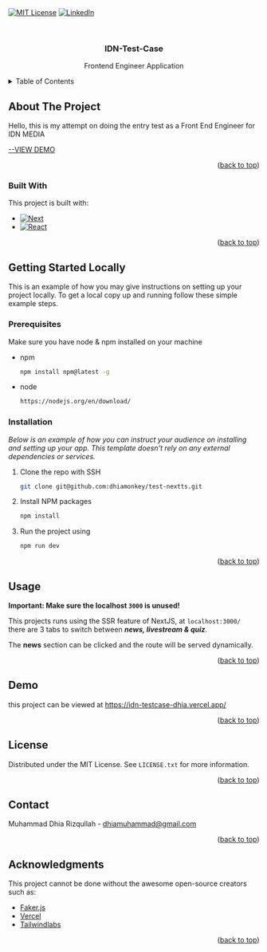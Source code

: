 \
<a name="readme-top"></a>
\
[![MIT License][license-shield]][license-url]
[![LinkedIn][linkedin-shield]][linkedin-url]

<!-- PROJECT LOGO -->
<br />
<div align="center">

  <h3 align="center">IDN-Test-Case</h3>

  <p align="center">
    Frontend Engineer Application
    <br />
  </p>
</div>

<!-- TABLE OF CONTENTS -->
<details>
  <summary>Table of Contents</summary>
  <ol>
    <li>
      <a href="#about-the-project">About The Project</a>
      <ul>
        <li><a href="#built-with">Built With</a></li>
      </ul>
    </li>
    <li>
      <a href="#getting-started">Getting Started</a>
      <ul>
        <li><a href="#prerequisites">Prerequisites</a></li>
        <li><a href="#installation">Installation</a></li>
      </ul>
    </li>
    <li><a href="#usage">Usage</a></li>
    <li><a href="#demo">Demo</a></li>
    <li><a href="#contributing">Contributing</a></li>
    <li><a href="#license">License</a></li>
    <li><a href="#contact">Contact</a></li>
    <li><a href="#acknowledgments">Acknowledgments</a></li>
  </ol>
</details>

<!-- ABOUT THE PROJECT -->

## About The Project

Hello, this is my attempt on doing the entry test as a Front End Engineer for IDN MEDIA

<p align="left"><a href="#readme-top">--VIEW DEMO</a></p>
<p align="right">(<a href="#readme-top">back to top</a>)</p>

### Built With

This project is built with:

- [![Next][next.js]][next-url]
- [![React][react.js]][react-url]

<p align="right">(<a href="#readme-top">back to top</a>)</p>

<!-- GETTING STARTED -->

## Getting Started Locally

This is an example of how you may give instructions on setting up your project locally.
To get a local copy up and running follow these simple example steps.

### Prerequisites

Make sure you have node & npm installed on your machine

- npm
  ```sh
  npm install npm@latest -g
  ```
- node
  ```sh
  https://nodejs.org/en/download/
  ```

### Installation

_Below is an example of how you can instruct your audience on installing and setting up your app. This template doesn't rely on any external dependencies or services._

1. Clone the repo with SSH
   ```sh
   git clone git@github.com:dhiamonkey/test-nextts.git
   ```
2. Install NPM packages
   ```sh
   npm install
   ```
3. Run the project using
   ```sh
   npm run dev
   ```

<p align="right">(<a href="#readme-top">back to top</a>)</p>

<!-- USAGE EXAMPLES -->

## Usage

**Important: Make sure the localhost `3000` is unused!**

This projects runs using the SSR feature of NextJS, at `localhost:3000/` there are 3 tabs to switch between **_news, livestream & quiz_**.

The **news** section can be clicked and the route will be served dynamically.

<p align="right">(<a href="#readme-top">back to top</a>)</p>

<!-- ROADMAP -->

## Demo

this project can be viewed at https://idn-testcase-dhia.vercel.app/

<p align="right">(<a href="#readme-top">back to top</a>)</p>

<!-- CONTRIBUTING -->

<!-- LICENSE -->

## License

Distributed under the MIT License. See `LICENSE.txt` for more information.

<p align="right">(<a href="#readme-top">back to top</a>)</p>

<!-- CONTACT -->

## Contact

Muhammad Dhia Rizqullah - dhiamuhammad@gmail.com

<p align="right">(<a href="#readme-top">back to top</a>)</p>

<!-- ACKNOWLEDGMENTS -->

## Acknowledgments

This project cannot be done without the awesome open-source creators such as:

- [Faker.js](https://fakerjs.dev/)
- [Vercel](https://vercel.com/)
- [Tailwindlabs](https://tailwindcss.com/)

<p align="right">(<a href="#readme-top">back to top</a>)</p>

[license-shield]: https://img.shields.io/github/license/othneildrew/Best-README-Template.svg?style=for-the-badge
[license-url]: https://github.com/othneildrew/Best-README-Template/blob/master/LICENSE.txt
[linkedin-shield]: https://img.shields.io/badge/-LinkedIn-black.svg?style=for-the-badge&logo=linkedin&colorB=555
[linkedin-url]: https://www.linkedin.com/in/dhia-rizqullah/
[next.js]: https://img.shields.io/badge/next.js-000000?style=for-the-badge&logo=nextdotjs&logoColor=white
[next-url]: https://nextjs.org/
[react.js]: https://img.shields.io/badge/React-20232A?style=for-the-badge&logo=react&logoColor=61DAFB
[react-url]: https://reactjs.org/

